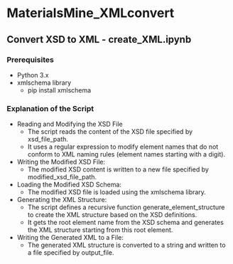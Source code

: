 # MaterialsMine_XMLconvert

## Convert XSD to XML - **create_XML.ipynb**

### **Prerequisites**
  - Python 3.x
  - xmlschema library
      - pip install xmlschema
  
### **Explanation of the Script**
  - Reading and Modifying the XSD File
    - The script reads the content of the XSD file specified by xsd_file_path.
    - It uses a regular expression to modify element names that do not conform to XML naming rules (element names starting with a digit).
  - Writing the Modified XSD File:
    - The modified XSD content is written to a new file specified by modified_xsd_file_path.
  - Loading the Modified XSD Schema:
    - The modified XSD file is loaded using the xmlschema library.
  - Generating the XML Structure:
    - The script defines a recursive function generate_element_structure to create the XML structure based on the XSD definitions.
    - It gets the root element name from the XSD schema and generates the XML structure starting from this root element.
  - Writing the Generated XML to a File:
    - The generated XML structure is converted to a string and written to a file specified by output_file.

